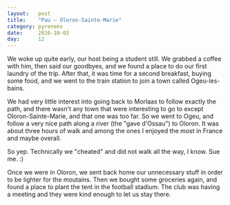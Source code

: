 ```yaml
---
layout:   post
title:    "Pau — Oloron-Sainte-Marie"
category: pyrenees
date:     2016-10-03
day:      12
---
```


We woke up quite early, our host being a student still. We grabbed a coffee with him, then said our goodbyes, and we found a place to do our first laundry of the trip. After that, it was time for a second breakfast, buying some food, and we went to the train station to join a town called Ogeu-les-bains.

We had very little interest into going back to Morlaas to follow exactly the path, and there wasn't any town that were interesting to go to except Oloron-Sainte-Marie, and that one was too far. So we went to Ogeu, and follow a very nice path along a river (the "gave d'Ossau") to Oloron. It was about three hours of walk and among the ones I enjoyed the most in France and maybe overall.

So yep. Technically we "cheated" and did not walk all the way, I know. Sue me. :)

Once we were in Oloron, we sent back home our unnecessary stuff in order to be lighter for the moutains. Then we bought some groceries again, and found a place to plant the tent in the football stadium. The club was having a meeting and they were kind enough to let us stay there.
